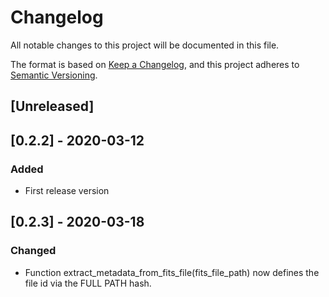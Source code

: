 # Changelog

All notable changes to this project will be documented in this file.

The format is based on [Keep a Changelog](https://keepachangelog.com/en/1.0.0/),
and this project adheres to [Semantic Versioning](https://semver.org/spec/v2.0.0.html).

## [Unreleased]

## [0.2.2] - 2020-03-12

### Added

- First release version

## [0.2.3] - 2020-03-18

### Changed
- Function extract_metadata_from_fits_file(fits_file_path) now defines the file id via the FULL PATH hash.
